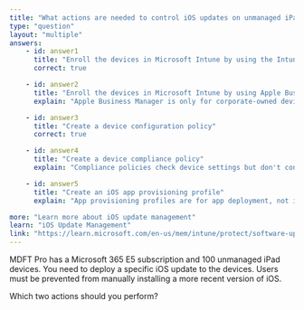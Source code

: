 ```yaml
---
title: "What actions are needed to control iOS updates on unmanaged iPads?"
type: "question"
layout: "multiple"
answers:
    - id: answer1
      title: "Enroll the devices in Microsoft Intune by using the Intune Company Portal"
      correct: true

    - id: answer2
      title: "Enroll the devices in Microsoft Intune by using Apple Business Manager"
      explain: "Apple Business Manager is only for corporate-owned devices, not unmanaged devices."

    - id: answer3
      title: "Create a device configuration policy"
      correct: true

    - id: answer4
      title: "Create a device compliance policy"
      explain: "Compliance policies check device settings but don't control iOS updates."

    - id: answer5
      title: "Create an iOS app provisioning profile"
      explain: "App provisioning profiles are for app deployment, not iOS update management."

more: "Learn more about iOS update management"
learn: "iOS Update Management"
link: "https://learn.microsoft.com/en-us/mem/intune/protect/software-updates-ios"
---
```

MDFT Pro has a Microsoft 365 E5 subscription and 100 unmanaged iPad devices. You need to deploy a specific iOS update to the devices. Users must be prevented from manually installing a more recent version of iOS.

Which two actions should you perform?